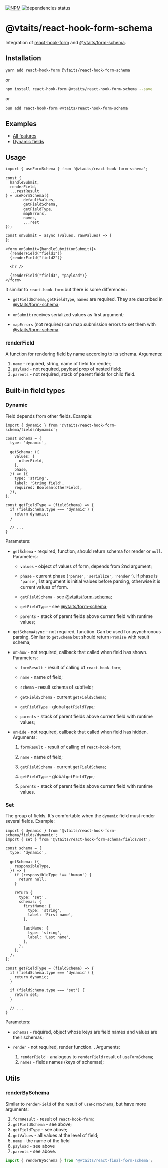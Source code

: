 [![NPM](https://img.shields.io/npm/v/@vtaits/react-hook-form-schema.svg)](https://www.npmjs.com/package/@vtaits/react-hook-form-schema)
![dependencies status](https://img.shields.io/librariesio/release/npm/@vtaits/react-hook-form-schema)

# @vtaits/react-hook-form-schema

Integration of [react-hook-form](https://react-hook-form.com/) and [@vtaits/form-schema](https://github.com/vtaits/form-schema/tree/master/packages/form-schema).

## Installation

```bash
yarn add react-hook-form @vtaits/react-hook-form-schema
```

or

```bash
npm install react-hook-form @vtaits/react-hook-form-schema --save
```

or

```bash
bun add react-hook-form @vtaits/react-hook-form-schema
```

## Examples

- [All features](https://codesandbox.io/s/ldk9np)
- [Dynamic fields](https://codesandbox.io/s/tz3gct)

## Usage

```tsx
import { useFormSchema } from '@vtaits/react-hook-form-schema';

const {
  handleSubmit,
  renderField,
  ...restResult
} = useFormSchema({
		defaultValues,
		getFieldSchema,
		getFieldType,
		mapErrors,
		names,
		...rest
});

const onSubmit = async (values, rawValues) => {
};

<form onSubmit={handleSubmit(onSubmit)}>
  {renderField("field1")}
  {renderField("field2")}

  <hr />

  {renderField("field3", "payload")}
</form>
```

It similar to `react-hook-form` but there is some differences:

- `getFieldSchema`, `getFieldType`, `names` are required. They are described in [@vtaits/form-schema](https://github.com/vtaits/form-schema/tree/master/packages/form-schema);

- `onSubmit` receives serialized values as first argument;

- `mapErrors` (not required) can map submission errors to set them with [@vtaits/form-schema](https://github.com/vtaits/form-schema/tree/master/packages/form-schema).

### renderField

A function for rendering field by name according to its schema. Arguments:

1. `name` - required, string, name of field for render;
2. `payload` - not required, payload prop of nested field;
3. `parents` - not required, stack of parent fields for child field.

## Built-in field types

### Dynamic

Field depends from other fields. Example:

```tsx
import { dynamic } from '@vtaits/react-hook-form-schema/fields/dynamic';

const schema = {
  type: 'dynamic',

  getSchema: ({
    values: {
      otherField,
    },
    phase,
  }) => ({
    type: 'string',
    label: 'String field',
    required: Boolean(otherField),
  }),
};

const getFieldType = (fieldSchema) => {
  if (fieldSchema.type === 'dynamic') {
    return dynamic;
  }

  // ...
}
```

Parameters:

- `getSchema` - required, function, should return schema for render or `null`. Parameters:

  - `values` - object of values of form, depends from 2nd argument;

  - `phase` - current phase (`'parse'`, `'serialize'`, `'render'`). If phase is `'parse'`, 1st argument is initial values before parsing, otherwise it is current values of form.

  - `getFieldSchema` - see [@vtaits/form-schema](https://github.com/vtaits/form-schema/tree/master/packages/form-schema);

  - `getFieldType` - see [@vtaits/form-schema](https://github.com/vtaits/form-schema/tree/master/packages/form-schema);

  - `parents` - stack of parent fields above current field with runtime values;

- `getSchemaAsync` - not required, function. Can be used for asynchronous parsing. Similar to `getSchema` but should return `Promise` with result schema;

- `onShow` - not required, callback that called when field has shown. Parameters:

  - `formResult` - result of calling of `react-hook-form`;

  - `name` - name of field;

  - `schema` - result schema of subfield;

  - `getFieldSchema` - current `getFieldSchema`;

  - `getFieldType` - global `getFieldType`;

  - `parents` - stack of parent fields above current field with runtime values;

- `onHide` - not required, callback that called when field has hidden. Arguments:

  1. `formResult` - result of calling of `react-hook-form`;

  2. `name` - name of field;

  3. `getFieldSchema` - current `getFieldSchema`;

  4. `getFieldType` - global `getFieldType`;

  5. `parents` - stack of parent fields above current field with runtime values.

### Set

The group of fields. It's comfortable when the `dynamic` field must render several fields. Example:

```tsx
import { dynamic } from '@vtaits/react-hook-form-schema/fields/dynamic';
import { set } from '@vtaits/react-hook-form-schema/fields/set';

const schema = {
  type: 'dynamic',

  getSchema: ({
    responsibleType,
  }) => {
    if (responsibleType !== 'human') {
      return null;
    }

    return {
      type: 'set',
      schemas: {
        firstName: {
          type: 'string',
          label: 'First name',
        },

        lastName: {
          type: 'string',
          label: 'Last name',
        },
      },
    };
  },
};

const getFieldType = (fieldSchema) => {
  if (fieldSchema.type === 'dynamic') {
    return dynamic;
  }

  if (fieldSchema.type === 'set') {
    return set;
  }

  // ...
}
```

Parameters:

- `schemas` - required, object whose keys are field names and values are their schemas;

- `render` - not required, render function. . Arguments:

  1. `renderField` - analogous to `renderField` result of `useFormSchema`;
  2. `names` - fields names (keys of schemas);

## Utils

### renderBySchema

Similar to `renderField` of the result of `useFormSchema`, but have more arguments:

1. `formResult` - result of `react-hook-form`;
2. `getFieldSchema` - see above;
3. `getFieldType` - see above;
4. `getValues` - all values at the level of field;
5. `name` - the name of the field
6. `payload` - see above
7. `parents` - see above.

```typescript
import { renderBySchema } from '@vtaits/react-final-form-schema';
```
